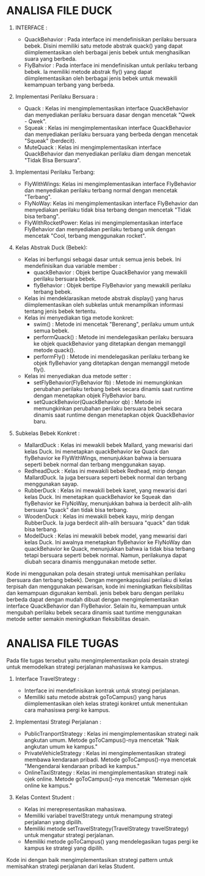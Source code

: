 # ANALISA FILE DUCK

1. INTERFACE :
   - QuackBehavior : Pada interface ini mendefinisikan perilaku bersuara bebek. Disini memiliki satu metode abstrak quack() yang dapat diimplementasikan oleh berbagai jenis bebek untuk menghasilkan suara yang berbeda.
   - FlyBahvior : Pada interface ini mendefinisikan untuk perilaku terbang bebek. Ia memiliki metode abstrak fly() yang dapat diimplementasikan oleh berbagai jenis bebek untuk mewakili kemampuan terbang yang berbeda.

2. Implementasi Perilaku Bersuara :
    - Quack : Kelas ini mengimplementasikan interface QuackBehavior dan menyediakan perilaku bersuara dasar dengan mencetak "Qwek - Qwek".
    - Squeak : Kelas ini mengimplementasikan interface QuackBehavior dan menyediakan perilaku bersuara yang berbeda dengan mencetak "Squeak" (berdecit).
    - MuteQuack : Kelas ini mengimplementasikan interface QuackBehavior dan menyediakan perilaku diam dengan mencetak "Tidak Bisa Bersuara".

3. Implementasi Perilaku Terbang:
    - FlyWithWings: Kelas ini mengimplementasikan interface FlyBehavior dan menyediakan perilaku terbang normal dengan mencetak "Terbang".
    - FlyNoWay: Kelas ini mengimplementasikan interface FlyBehavior dan menyediakan perilaku tidak bisa terbang dengan mencetak "Tidak bisa terbang".
    - FlyWithRocketPower: Kelas ini mengimplementasikan interface FlyBehavior dan menyediakan perilaku terbang unik dengan mencetak "Cool, terbang menggunakan rocket".

4. Kelas Abstrak Duck (Bebek):
   - Kelas ini berfungsi sebagai dasar untuk semua jenis bebek. Ini mendefinisikan dua variable member :
        - quackBehavior : Objek bertipe QuackBehavior yang mewakili perilaku bersuara bebek. 
        - flyBehavior : Objek bertipe FlyBehavior yang mewakili perilaku terbang bebek.
   - Kelas ini mendeklarasikan metode abstrak display() yang harus diimplementasikan oleh subkelas untuk menampilkan informasi tentang jenis bebek tertentu. 
   - Kelas ini menyediakan tiga metode konkret:
      - swim() : Metode ini mencetak "Berenang", perilaku umum untuk semua bebek. 
      - performQuack() : Metode ini mendelegasikan perilaku bersuara ke objek quackBehavior yang ditetapkan dengan memanggil metode quack(). 
      - performFly() : Metode ini mendelegasikan perilaku terbang ke objek flyBehavior yang ditetapkan dengan memanggil metode fly(). 
   - Kelas ini menyediakan dua metode setter :
     - setFlyBehavior(FlyBehavior fb) : Metode ini memungkinkan perubahan perilaku terbang bebek secara dinamis saat runtime dengan menetapkan objek FlyBehavior baru. 
     - setQuackBehavior(QuackBehavior qb) : Metode ini memungkinkan perubahan perilaku bersuara bebek secara dinamis saat runtime dengan menetapkan objek QuackBehavior baru.
5. Subkelas Bebek Konkret :
   - MallardDuck : Kelas ini mewakili bebek Mallard, yang mewarisi dari kelas Duck. Ini menetapkan quackBehavior ke Quack dan flyBehavior ke FlyWithWings, menunjukkan bahwa ia bersuara seperti bebek normal dan terbang menggunakan sayap. 
   - RedheadDuck : Kelas ini mewakili bebek Redhead, mirip dengan MallardDuck. Ia juga bersuara seperti bebek normal dan terbang menggunakan sayap. 
   - RubberDuck : Kelas ini mewakili bebek karet, yang mewarisi dari kelas Duck. Ini menetapkan quackBehavior ke Squeak dan flyBehavior ke FlyNoWay, menunjukkan bahwa ia berdecit alih-alih bersuara "quack" dan tidak bisa terbang. 
   - WoodenDuck : Kelas ini mewakili bebek kayu, mirip dengan RubberDuck. Ia juga berdecit alih-alih bersuara "quack" dan tidak bisa terbang. 
   - ModelDuck : Kelas ini mewakili bebek model, yang mewarisi dari kelas Duck. Ini awalnya menetapkan flyBehavior ke FlyNoWay dan quackBehavior ke Quack, menunjukkan bahwa ia tidak bisa terbang tetapi bersuara seperti bebek normal. Namun, perilakunya dapat diubah secara dinamis menggunakan metode setter.

Kode ini menggunakan pola desain strategi untuk memisahkan perilaku (bersuara dan terbang bebek). Dengan mengenkapsulasi perilaku di kelas terpisah dan menggunakan pewarisan, kode ini meningkatkan fleksibilitas dan kemampuan digunakan kembali.
jenis bebek baru dengan perilaku berbeda dapat dengan mudah dibuat dengan mengimplementasikan interface QuackBehavior dan FlyBehavior. Selain itu, kemampuan untuk mengubah perilaku bebek secara dinamis saat tuntime menggunakan metode setter semakin meningkatkan fleksibilitas desain.

# ANALISA FILE TUGAS
Pada file tugas tersebut yaitu mengimplementasikan pola desain strategi untuk memodelkan strategi perjalanan mahasiswa ke kampus.

1. Interface TravelStrategy :
    - Interface ini mendefinisikan kontrak untuk strategi perjalanan.
    - Memiliki satu metode abstrak goToCampus() yang harus diimplementasikan oleh kelas strategi konkret untuk menentukan cara mahasiswa pergi ke kampus.

2. Implementasi Strategi Perjalanan :
    - PublicTranportStrategy : Kelas ini mengimplementasikan strategi naik angkutan umum. Metode goToCampus()-nya mencetak "Naik angkutan umum ke kampus."
    - PrivateVehicleStrategy : Kelas ini mengimplementasikan strategi membawa kendaraan pribadi. Metode goToCampus()-nya mencetak "Mengendarai kendaraan pribadi ke kampus."
    - OnlineTaxiStrategy : Kelas ini mengimplementasikan strategi naik ojek online. Metode goToCampus()-nya mencetak "Memesan ojek online ke kampus."

3. Kelas Context Student :
   - Kelas ini merepresentasikan mahasiswa.
   - Memiliki variabel travelStrategy untuk menampung strategi perjalanan yang dipilih. 
   - Memiliki metode setTravelStrategy(TravelStrategy travelStrategy) untuk mengatur strategi perjalanan. 
   - Memiliki metode goToCampus() yang mendelegasikan tugas pergi ke kampus ke strategi yang dipilih.

Kode ini dengan baik mengimplementasikan strategi pattern untuk memisahkan strategi perjalanan dari kelas Student.